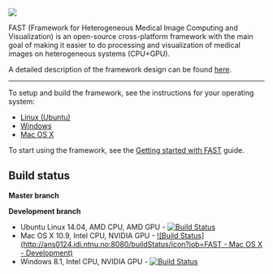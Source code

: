 ![](http://idi.ntnu.no/~smistad/fast_logo.png)

FAST (Framework for Heterogeneous Medical Image Computing and Visualization) is an open-source cross-platform framework with the main goal of making it easier to do processing and visualization of medical images on heterogeneous systems (CPU+GPU).

A detailed description of the framework design can be found [here](https://github.com/smistad/FAST/wiki/Framework-Design).

***

To setup and build the framework, see the instructions for your operating system:
* [Linux (Ubuntu)](https://github.com/smistad/FAST/wiki/Linux-instructions)
* [Windows](https://github.com/smistad/FAST/wiki/Windows-instructions)
* [Mac OS X](https://github.com/smistad/FAST/wiki/Mac-OS-X-instructions)

To start using the framework, see the [Getting started with FAST](https://github.com/smistad/FAST/wiki/Getting-started-with-FAST) guide.

Build status
---------------------
**Master branch**

**Development branch**
* Ubuntu Linux 14.04, AMD CPU, AMD GPU - [![Build Status](http://ans0124.idi.ntnu.no:8080/job/FAST%20-%20AMD%20Ubuntu%20-%20Development%20-%20NO%20Visual/badge/icon)](http://ans0124.idi.ntnu.no:8080/job/FAST%20-%20AMD%20Ubuntu%20-%20Development%20-%20NO%20Visual/)
* Mac OS X 10.9, Intel CPU, NVIDIA GPU - [![Build Status](http://ans0124.idi.ntnu.no:8080/buildStatus/icon?job=FAST - Mac OS X - Development)](http://ans0124.idi.ntnu.no:8080/job/FAST%20-%20Mac%20OS%20X%20-%20Development/)
* Windows 8.1, Intel CPU, NVIDIA GPU - [![Build Status](http://ans0124.idi.ntnu.no:8080/job/FAST%20-%20Windows%20NVIDIA%20-%20Development/badge/icon)](http://ans0124.idi.ntnu.no:8080/job/FAST%20-%20Windows%20NVIDIA%20-%20Development/)
